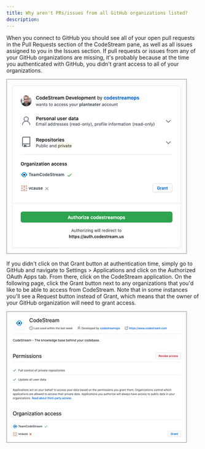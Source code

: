 ```yaml
---
title: Why aren't PRs/issues from all GitHub organizations listed?
description:
---
```


When you connect to GitHub you should see all of your open pull requests in the
Pull Requests section of the CodeStream pane, as well as all issues assigned to
you in the Issues section. If pull requests or issues from any of your GitHub
organizations are missing, it's probably because at the time you authenticated
with GitHub, you didn't grant access to all of your organizations.

![GitHub Authentication](../assets/images/GitHubAuth.png)

If you didn't click on that Grant button at authentication time, simply go to
GitHub and navigate to Settings > Applications and click on the Authorized OAuth
Apps tab. From there, click on the CodeStream application. On the following
page, click the Grant button next to any organizations that you'd like to be
able to access from CodeStream. Note that in some instances you'll see a Request
button instead of Grant, which means that the owner of your GitHub organization
will need to grant access.

![GitHub OAuth Apps](../assets/images/GitHubOAuthApps.png)